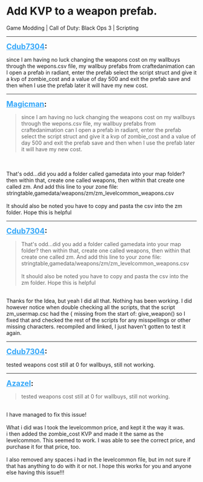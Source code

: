 # Add KVP to a weapon prefab.
Game Modding | Call of Duty: Black Ops 3 | Scripting

---
<strong style="font-size: 1.4em;"><span style="text-decoration: underline;text-decoration-color: #34a7f9;"><span style="color:#34a7f9;">Cdub7304</span></span>:</strong>

<p>since I am having no luck changing the weapons cost on my wallbuys through the wepons.csv file, my wallbuy prefabs from craftedanimation can I open a prefab in radiant, enter the prefab select the script struct and give it a kvp of zombie_cost  and a value of day 500 and exit the prefab save and then when I use the prefab later it will have my new cost.</p>

---
<strong style="font-size: 1.4em;"><span style="text-decoration: underline;text-decoration-color: #34a7f9;"><span style="color:#34a7f9;">Magicman</span></span>:</strong>

<p><blockquote>since I am having no luck changing the weapons cost on my wallbuys through the wepons.csv file, my wallbuy prefabs from craftedanimation can I open a prefab in radiant, enter the prefab select the script struct and give it a kvp of zombie_cost  and a value of day 500 and exit the prefab save and then when I use the prefab later it will have my new cost.<br /></blockquote><br /><br />That&#39;s odd...did you add a folder called gamedata into your map folder? then within that, create one called weapons, then within that create one called zm. And add this line to your zone file: stringtable,gamedata/weapons/zm/zm_levelcommon_weapons.csv<br /><br />It should also be noted you have to copy and pasta the csv into the zm folder. Hope this is helpful</p>

---
<strong style="font-size: 1.4em;"><span style="text-decoration: underline;text-decoration-color: #34a7f9;"><span style="color:#34a7f9;">Cdub7304</span></span>:</strong>

<p><blockquote>That&#39;s odd...did you add a folder called gamedata into your map folder? then within that, create one called weapons, then within that create one called zm. And add this line to your zone file: stringtable,gamedata/weapons/zm/zm_levelcommon_weapons.csv<br /><br />It should also be noted you have to copy and pasta the csv into the zm folder. Hope this is helpful<br /></blockquote><br />Thanks for the Idea, but yeah I did all that. Nothing has been working. I did however notice when double checking all the scripts, that the script zm_usermap.csc had the { missing from the start of: give_weapon() so I fixed that and checked the rest of the scripts for any misspellings or other missing characters. recompiled and linked, I just haven&#39;t gotten to test it again.</p>

---
<strong style="font-size: 1.4em;"><span style="text-decoration: underline;text-decoration-color: #34a7f9;"><span style="color:#34a7f9;">Cdub7304</span></span>:</strong>

<p>tested weapons cost still at 0 for wallbuys, still not working.</p>

---
<strong style="font-size: 1.4em;"><span style="text-decoration: underline;text-decoration-color: #34a7f9;"><span style="color:#34a7f9;">Azazel</span></span>:</strong>

<p><blockquote>tested weapons cost still at 0 for wallbuys, still not working.<br /></blockquote><br />I have managed to fix this issue! <br /><br />What i did was I took the levelcommon price, and kept it the way it was.<br />i then added the zombie_cost KVP and made it the same as the levelcommon. This seemed to work. I was able to see the correct price, and purchase it for that price, too.<br /><br />I also removed any spaces i had in the levelcommon file, but im not sure if that has anything to do with it or not. I hope this works for you and anyone else having this issue!!!</p>
